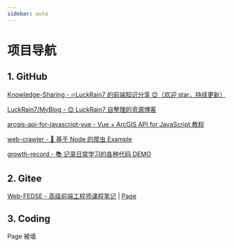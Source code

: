 ```yaml
---
sidebar: auto
---
```


# 项目导航

## 1. GitHub

[Knowledge-Sharing - 🔥LuckRain7 的前端知识分享 😊（欢迎 star，持续更新）](https://github.com/LuckRain7/Knowledge-Sharing)

[LuckRain7/MyBlog - 😊 LuckRain7 自整理的资源博客](https://rain7.top/)

[arcgis-api-for-javascript-vue - Vue + ArcGIS API for JavaScript 教程](https://github.com/LuckRain7/arcgis-api-for-javascript-vue)

[web-crawler - 🐞 基于 Node 的爬虫 Example](https://github.com/LuckRain7/web-crawler)

[growth-record - 📚 记录日常学习的各种代码 DEMO]()

## 2. Gitee

[Web-FEDSE - 高级前端工程师课程笔记](https://gitee.com/LuckRain/Web-FEDSE) | [Page](https://luckrain.gitee.io/web-fedse/)

## 3. Coding

Page 被墙
